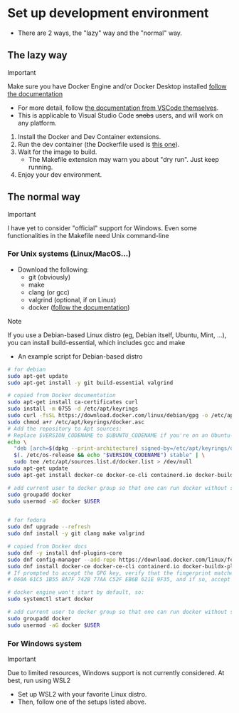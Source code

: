 # Set up development environment
- There are 2 ways, the "lazy" way and the "normal" way.

## The lazy way
> [!IMPORTANT]
> Make sure you have Docker Engine and/or Docker Desktop installed
  > [follow the documentation](https://docs.docker.com/engine/install/)

- For more detail, follow [the documentation from VSCode themselves](https://code.visualstudio.com/docs/devcontainers/containers).
- This is applicable to Visual Studio Code ~~snobs~~ users, and will work on any platform.

1. Install the Docker and Dev Container extensions.
2. Run the dev container (the Dockerfile used is [this one](../.devcontainer/dev.container.Dockerfile)).
3. Wait for the image to build.
    - The Makefile extension may warn you about "dry run". Just keep running.
4. Enjoy your dev environment.

## The normal way
> [!IMPORTANT]
> I have yet to consider "official" support for Windows. Even some functionalities in the Makefile need Unix command-line
> 

### For Unix systems (Linux/MacOS...)
- Download the following:
    - git (obviously)
    - make
    - clang (or gcc)
    - valgrind (optional, if on Linux)
    - docker ([follow the documentation](https://docs.docker.com/engine/install/))

> [!NOTE]
> If you use a Debian-based Linux distro (eg, Debian itself, Ubuntu, Mint, ...), you can install build-essential, which includes
> gcc and make
>

- An example script for Debian-based distro
```bash
# for debian
sudo apt-get update
sudo apt-get install -y git build-essential valgrind

# copied from Docker documentation
sudo apt-get install ca-certificates curl
sudo install -m 0755 -d /etc/apt/keyrings
sudo curl -fsSL https://download.docker.com/linux/debian/gpg -o /etc/apt/keyrings/docker.asc
sudo chmod a+r /etc/apt/keyrings/docker.asc
# Add the repository to Apt sources:
# Replace $VERSION_CODENAME to $UBUNTU_CODENAME if you're on an Ubuntu-based distro (eg, Linux Mint)
echo \
  "deb [arch=$(dpkg --print-architecture) signed-by=/etc/apt/keyrings/docker.asc] https://download.docker.com/linux/debian \
  $(. /etc/os-release && echo "$VERSION_CODENAME") stable" | \
  sudo tee /etc/apt/sources.list.d/docker.list > /dev/null
sudo apt-get update
sudo apt-get install docker-ce docker-ce-cli containerd.io docker-buildx-plugin docker-compose-plugin

# add current user to docker group so that one can run docker without sudo
sudo groupadd docker
sudo usermod -aG docker $USER


# for fedora
sudo dnf upgrade --refresh
sudo dnf install -y git clang make valgrind

# copied from Docker docs
sudo dnf -y install dnf-plugins-core
sudo dnf config-manager --add-repo https://download.docker.com/linux/fedora/docker-ce.repo
sudo dnf install docker-ce docker-ce-cli containerd.io docker-buildx-plugin docker-compose-plugin
# If prompted to accept the GPG key, verify that the fingerprint matches 
# 060A 61C5 1B55 8A7F 742B 77AA C52F EB6B 621E 9F35, and if so, accept it.

# docker engine won't start by default, so:
sudo systemctl start docker

# add current user to docker group so that one can run docker without sudo
sudo groupadd docker
sudo usermod -aG docker $USER
```

### For Windows system
> [!IMPORTANT]
> Due to limited resources, Windows support is not currently considered. At best, run using WSL2
>

- Set up WSL2 with your favorite Linux distro.
- Then, follow one of the setups listed above.
